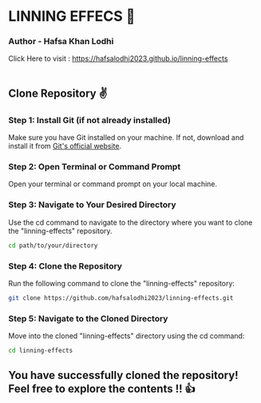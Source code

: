 # LINNING EFFECS 🎉
### Author - Hafsa Khan Lodhi
Click Here to visit : https://hafsalodhi2023.github.io/linning-effects<br><br>
## Clone Repository ✌
### Step 1: Install Git (if not already installed)
Make sure you have Git installed on your machine. If not, download and install it from <a href="https://git-scm.com/" >Git's official website</a>.
### Step 2: Open Terminal or Command Prompt
Open your terminal or command prompt on your local machine.
### Step 3: Navigate to Your Desired Directory
Use the cd command to navigate to the directory where you want to clone the "linning-effects" repository.
```bash
cd path/to/your/directory
```
### Step 4: Clone the Repository
Run the following command to clone the "linning-effects" repository:
```bash
git clone https://github.com/hafsalodhi2023/linning-effects.git
```
### Step 5: Navigate to the Cloned Directory
Move into the cloned "linning-effects" directory using the cd command:
```bash
cd linning-effects
```

## You have successfully cloned the repository! Feel free to explore the contents !! 👍
